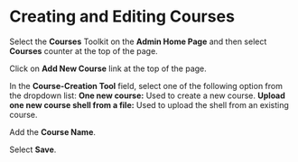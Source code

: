 # Creating and Editing Courses

Select the **Courses** Toolkit on the **Admin Home Page** and then select **Courses** counter at the top of the page.

Click on **Add New Course** link at the top of the page. 

In the **Course-Creation Tool** field, select one of the following option from the dropdown list:
**One new course:** Used to create a new course. 
**Upload one new course shell from a file:** Used to upload the shell from an existing course.  

Add the **Course Name**.

Select **Save**.
